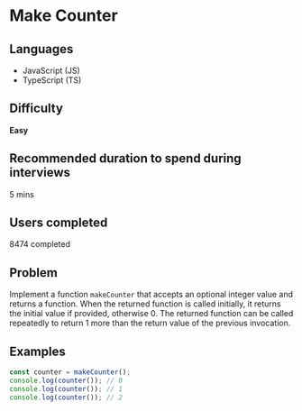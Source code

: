 # Make Counter

## Languages

- JavaScript (JS)
- TypeScript (TS)

## Difficulty

**Easy**

## Recommended duration to spend during interviews

5 mins

## Users completed

8474 completed

## Problem

Implement a function `makeCounter` that accepts an optional integer value and returns a function. When the returned function is called initially, it returns the initial value if provided, otherwise 0. The returned function can be called repeatedly to return 1 more than the return value of the previous invocation.

## Examples

```javascript
const counter = makeCounter();
console.log(counter()); // 0
console.log(counter()); // 1
console.log(counter()); // 2
```
